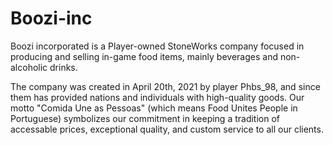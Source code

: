 # Boozi-inc
Boozi incorporated is a Player-owned StoneWorks company focused in producing and selling in-game food items, mainly beverages and non-alcoholic drinks.

The company was created in April 20th, 2021 by player Phbs_98, and since them has provided nations and individuals with high-quality goods. Our motto "Comida Une as Pessoas" (which means Food Unites People in Portuguese) symbolizes our commitment in keeping a tradition of accessable prices, exceptional quality, and custom service to all our clients.
